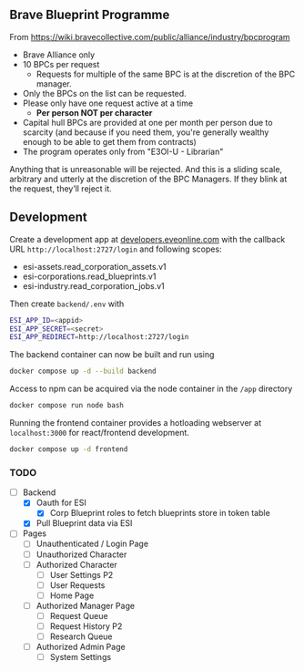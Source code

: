 ## Brave Blueprint Programme

From https://wiki.bravecollective.com/public/alliance/industry/bpcprogram

- Brave Alliance only
- 10 BPCs per request
  - Requests for multiple of the same BPC is at the discretion of the BPC manager.
- Only the BPCs on the list can be requested.
- Please only have one request active at a time
  - **Per person NOT per character**
- Capital hull BPCs are provided at one per month per person due to scarcity (and because if you need them, you're generally wealthy enough to be able to get them from contracts)
- The program operates only from "E3OI-U - Librarian"

Anything that is unreasonable will be rejected. And this is a sliding scale, arbitrary and utterly at the discretion of the BPC Managers. If they blink at the request, they’ll reject it.

## Development

Create a development app at [developers.eveonline.com](https://developers.eveonline.com) with the callback URL `http://localhost:2727/login` and following scopes:
- esi-assets.read_corporation_assets.v1
- esi-corporations.read_blueprints.v1
- esi-industry.read_corporation_jobs.v1

Then create `backend/.env` with 
``` sh
ESI_APP_ID=<appid>
ESI_APP_SECRET=<secret>
ESI_APP_REDIRECT=http://localhost:2727/login
```

The backend container can now be built and run using
``` sh
docker compose up -d --build backend
```

Access to npm can be acquired via the node container in the `/app` directory
``` sh
docker compose run node bash
```

Running the frontend container provides a hotloading webserver at `localhost:3000` for react/frontend development.
``` sh
docker compose up -d frontend
```

### TODO
- [ ] Backend
  - [x] Oauth for ESI
    - [x] Corp Blueprint roles to fetch blueprints store in token table
  - [x] Pull Blueprint data via ESI
- [ ] Pages
  - [ ] Unauthenticated / Login Page
  - [ ] Unauthorized Character
  - [ ] Authorized Character
    - [ ] User Settings P2
    - [ ] User Requests
    - [ ] Home Page
  - [ ] Authorized Manager Page
    - [ ] Request Queue
    - [ ] Request History P2
    - [ ] Research Queue
  - [ ] Authorized Admin Page
    - [ ] System Settings
